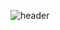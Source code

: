 ![header](https://capsule-render.vercel.app/api?type=waving&color=auto&height=50&section=header&text=&fontSize=50&anomation=$twinkling)
